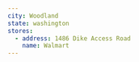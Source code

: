 ```yaml
---
city: Woodland
state: washington
stores:
  - address: 1486 Dike Access Road
    name: Walmart
---
```

